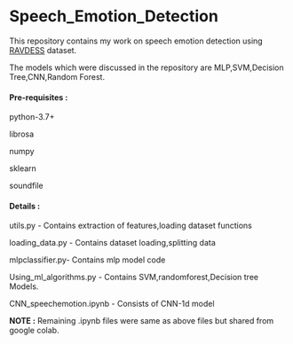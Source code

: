 # Speech_Emotion_Detection
   
This repository contains my work on speech emotion detection using  <a href="https://zenodo.org/record/1188976#.Xl-poCEzZ0w" > RAVDESS</a> dataset.

The models which were discussed in the repository are MLP,SVM,Decision Tree,CNN,Random Forest.
 
 <h4>Pre-requisites : </h4>
    <p>python-3.7+</p>
    <p>librosa</p>
    <p>numpy</p>
    <p>sklearn</p>
    <p>soundfile</p>
 <h4> Details :</h4>
   <p>utils.py - Contains extraction of features,loading dataset functions<p>
   <p>loading_data.py - Contains dataset loading,splitting data<p>
   <p>mlpclassifier.py- Contains mlp model code<p>
   <p>Using_ml_algorithms.py - Contains SVM,randomforest,Decision tree Models.</p>
   <p>CNN_speechemotion.ipynb - Consists of CNN-1d model</p>
<b>NOTE :</b> Remaining .ipynb files were same as above files but shared from google colab.
   
 
 
